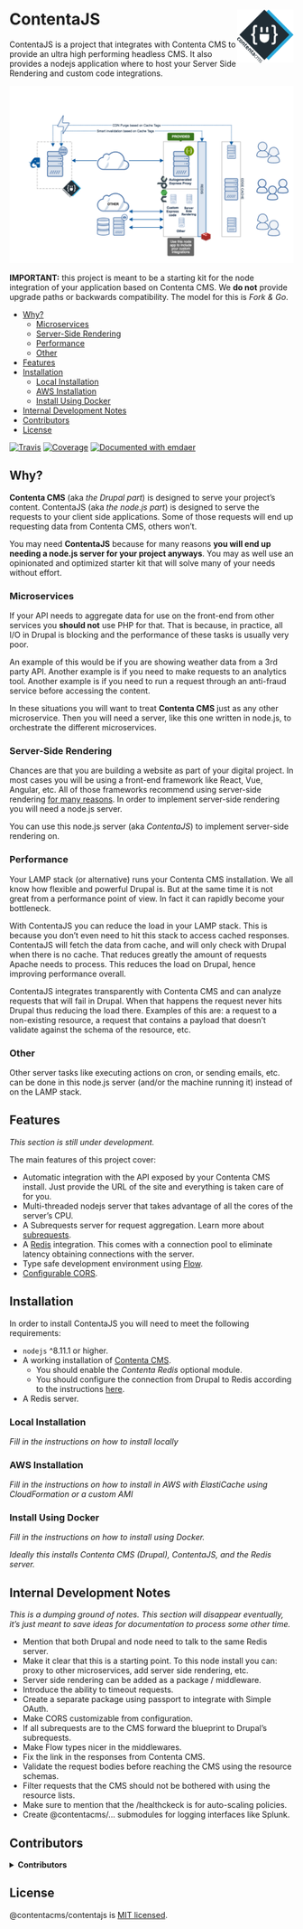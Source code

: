 <!--
  This file was generated by emdaer

  Its template can be found at .emdaer/README.emdaer.md
-->

<h1 id="contentajs-img-align-right-src-logo-svg-alt-contenta-logo-title-contenta-logo-width-100-">ContentaJS <img align="right" src="./logo.svg" alt="Contenta logo" title="Contenta logo" width="100"></h1>
<p>ContentaJS is a project that integrates with Contenta CMS to provide
an ultra high performing headless CMS. It also provides a nodejs application
where to host your Server Side Rendering and custom code integrations.</p>
<p><img src="./.emdaer/docs/assets/contentacms-node.png" alt="Contenta Stack Architecture"></p>
<p><strong>IMPORTANT:</strong> this project is meant to be a starting kit for the node
integration of your application based on Contenta CMS. We <strong>do not</strong> provide
upgrade paths or backwards compatibility. The model for this is <em>Fork &amp; Go</em>.</p>
<!-- toc -->
<ul>
<li><a href="#why">Why?</a><ul>
<li><a href="#microservices">Microservices</a></li>
<li><a href="#server-side-rendering">Server-Side Rendering</a></li>
<li><a href="#performance">Performance</a></li>
<li><a href="#other">Other</a></li>
</ul>
</li>
<li><a href="#features">Features</a></li>
<li><a href="#installation">Installation</a><ul>
<li><a href="#local-installation">Local Installation</a></li>
<li><a href="#aws-installation">AWS Installation</a></li>
<li><a href="#install-using-docker">Install Using Docker</a></li>
</ul>
</li>
<li><a href="#internal-development-notes">Internal Development Notes</a></li>
<li><a href="#contributors">Contributors</a></li>
<li><a href="#license">License</a></li>
</ul>
<!-- tocstop -->
<p><a href="https://travis-ci.org/contentacms/contentajs/"><img src="https://img.shields.io/travis/contentacms/contentajs.svg?style=flat-square" alt="Travis"></a> <a href="https://coveralls.io/github/contentacms/contentajs/"><img src="https://img.shields.io/coveralls/github/contentacms/contentajs.svg?style=flat-square" alt="Coverage"></a> <a href="https://github.com/emdaer/emdaer"><img src="https://img.shields.io/badge/📓-documented%20with%20emdaer-F06632.svg?style=flat-square" alt="Documented with emdaer"></a></p>
<h2 id="why-">Why?</h2>
<p><strong>Contenta CMS</strong> (aka <em>the Drupal part</em>) is designed to serve your project’s
content. ContentaJS (aka <em>the node.js part</em>) is designed to serve the requests
to your client side applications. Some of those requests will end up requesting
data from Contenta CMS, others won’t.</p>
<p>You may need <strong>ContentaJS</strong> because for many reasons <strong>you will end up needing a
node.js server for your project anyways</strong>. You may as well use an opinionated
and optimized starter kit that will solve many of your needs without effort.</p>
<h3 id="microservices">Microservices</h3>
<p>If your API needs to aggregate data for use on the front-end from other services
you <strong>should not</strong> use PHP for that. That is because, in practice, all I/O in
Drupal is blocking and the performance of these tasks is usually very poor.</p>
<p>An example of this would be if you are showing weather data from a 3rd party
API. Another example is if you need to make requests to an analytics tool.
Another example is if you need to run a request through an anti-fraud service
before accessing the content.</p>
<p>In these situations you will want to treat <strong>Contenta CMS</strong> just as any other
microservice. Then you will need a server, like this one written in node.js, to
orchestrate the different microservices.</p>
<h3 id="server-side-rendering">Server-Side Rendering</h3>
<p>Chances are that you are building a website as part of your digital project. In
most cases you will be using a front-end framework like React, Vue, Angular,
etc. All of those frameworks recommend using server-side rendering
<a href="https://ssr.vuejs.org/#why-ssr">for many reasons</a>. In order to implement
server-side rendering you will need a node.js server.</p>
<p>You can use this node.js server (aka <em>ContentaJS</em>) to implement server-side
rendering on.</p>
<h3 id="performance">Performance</h3>
<p>Your LAMP stack (or alternative) runs your Contenta CMS installation. We all
know how flexible and powerful Drupal is. But at the same time it is not great
from a performance point of view. In fact it can rapidly become your bottleneck.</p>
<p>With ContentaJS you can reduce the load in your LAMP stack. This is because you
don’t even need to hit this stack to access cached responses. ContentaJS will
fetch the data from cache, and will only check with Drupal when there is no
cache. That reduces greatly the amount of requests Apache needs to process. This
reduces the load on Drupal, hence improving performance overall.</p>
<p>ContentaJS integrates transparently with Contenta CMS and can analyze requests
that will fail in Drupal. When that happens the request never hits Drupal thus
reducing the load there. Examples of this are: a request to a non-existing
resource, a request that contains a payload that doesn’t validate against the
schema of the resource, etc.</p>
<h3 id="other">Other</h3>
<p>Other server tasks like executing actions on cron, or sending emails, etc. can
be done in this node.js server (and/or the machine running it) instead of on
the LAMP stack.</p>
<h2 id="features">Features</h2>
<p><em>This section is still under development.</em></p>
<p>The main features of this project cover:</p>
<ul>
<li>Automatic integration with the API exposed by your Contenta CMS install.
Just provide the URL of the site and everything is taken care of for you.</li>
<li>Multi-threaded nodejs server that takes advantage of all the cores of the
server’s CPU.</li>
<li>A Subrequests server for request aggregation. Learn more about <a href="./.emdaer/docs/subrequests.md">subrequests</a>.</li>
<li>A <a href="http://redis.io">Redis</a> integration. This comes with a connection pool to
eliminate latency obtaining connections with the server.</li>
<li>Type safe development environment using <a href="http://flow.org">Flow</a>.</li>
<li><a href="https://github.com/contentacms/contentajs/blob/master/config/default.yml#L66-L85">Configurable CORS</a>.</li>
</ul>
<h2 id="installation">Installation</h2>
<p>In order to install ContentaJS you will need to meet the following requirements:</p>
<ul>
<li><code>nodejs</code> ^8.11.1 or higher.</li>
<li>A working installation of <a href="https://github.com/contentacms/contenta_jsonapi">Contenta CMS</a>.<ul>
<li>You should enable the <em>Contenta Redis</em> optional module.</li>
<li>You should configure the connection from Drupal to Redis according to the instructions <a href="https://cgit.drupalcode.org/redis/tree/README.Predis.txt">here</a>.</li>
</ul>
</li>
<li>A Redis server.</li>
</ul>
<h3 id="local-installation">Local Installation</h3>
<p><em>Fill in the instructions on how to install locally</em></p>
<h3 id="aws-installation">AWS Installation</h3>
<p><em>Fill in the instructions on how to install in AWS with ElastiCache using CloudFormation or a custom AMI</em></p>
<h3 id="install-using-docker">Install Using Docker</h3>
<p><em>Fill in the instructions on how to install using Docker.</em></p>
<p><em>Ideally this installs Contenta CMS (Drupal), ContentaJS, and the Redis server.</em></p>
<h2 id="internal-development-notes">Internal Development Notes</h2>
<p><em>This is a dumping ground of notes. This section will disappear eventually, it’s
just meant to save ideas for documentation to process some other time.</em></p>
<ul>
<li>Mention that both Drupal and node need to talk to the same Redis server.</li>
<li>Make it clear that this is a starting point. To this node install you can:
proxy to other microservices, add server side rendering, etc.</li>
<li>Server side rendering can be added as a package / middleware.</li>
<li>Introduce the ability to timeout requests.</li>
<li>Create a separate package using passport to integrate with Simple OAuth.</li>
<li>Make CORS customizable from configuration.</li>
<li>If all subrequests are to the CMS forward the blueprint to Drupal’s subrequests.</li>
<li>Make Flow types nicer in the middlewares.</li>
<li>Fix the link in the responses from Contenta CMS.</li>
<li>Validate the request bodies before reaching the CMS using the resource schemas.</li>
<li>Filter requests that the CMS should not be bothered with using the resource lists.</li>
<li>Make sure to mention that the /healthckeck is for auto-scaling policies.</li>
<li>Create @contentacms/… submodules for logging interfaces like Splunk.</li>
</ul>
<h2 id="contributors">Contributors</h2>
<details>
<summary><strong>Contributors</strong></summary><br>
<a title="Engineer and programmer focused on online applications." href="https://github.com/e0ipso">
  <img align="left" src="https://avatars0.githubusercontent.com/u/1140906?s=24">
</a>
<strong>Mateu Aguiló Bosch</strong>
<br><br>
</details>

<h2 id="license">License</h2>
<p>@contentacms/contentajs is <a href="./LICENSE">MIT licensed</a>.</p>
